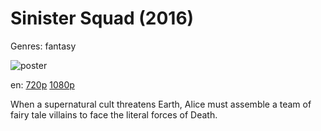 # Sinister Squad (2016)

Genres: fantasy

![poster](http://image.tmdb.org/t/p/w500/phd7kaXt1RdzwE8FVXQaLzX0GTC.jpg)

en:
  [720p](magnet:?xt=urn:btih:AD1F038C6FFC33194DC0E0433DEF2911CE1220FA&tr=udp://glotorrents.pw:6969/announce&tr=udp://tracker.opentrackr.org:1337/announce&tr=udp://torrent.gresille.org:80/announce&tr=udp://tracker.openbittorrent.com:80&tr=udp://tracker.coppersurfer.tk:6969&tr=udp://tracker.leechers-paradise.org:6969&tr=udp://p4p.arenabg.ch:1337&tr=udp://tracker.internetwarriors.net:1337)
  [1080p](magnet:?xt=urn:btih:9336F16356F8FD87E5B5D89C9BB3895CFAD64222&tr=udp://glotorrents.pw:6969/announce&tr=udp://tracker.opentrackr.org:1337/announce&tr=udp://torrent.gresille.org:80/announce&tr=udp://tracker.openbittorrent.com:80&tr=udp://tracker.coppersurfer.tk:6969&tr=udp://tracker.leechers-paradise.org:6969&tr=udp://p4p.arenabg.ch:1337&tr=udp://tracker.internetwarriors.net:1337)
  


When a supernatural cult threatens Earth, Alice must assemble a team of fairy tale villains to face the literal forces of Death.